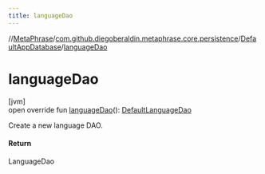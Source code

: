 ```yaml
---
title: languageDao
---
```

//[MetaPhrase](../../../index.html)/[com.github.diegoberaldin.metaphrase.core.persistence](../index.html)/[DefaultAppDatabase](index.html)/[languageDao](language-dao.html)



# languageDao



[jvm]\
open override fun [languageDao](language-dao.html)(): [DefaultLanguageDao](../../com.github.diegoberaldin.metaphrase.domain.language.persistence.dao/-default-language-dao/index.html)



Create a new language DAO.



#### Return



LanguageDao




